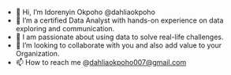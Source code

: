 - 👋 Hi, I’m Idorenyin Okpoho @dahliaokpoho
- 👀 I’m a certified Data Analyst with hands-on experience on data exploring and communication.
- 🌱 I am passionate about using data to solve real-life challenges. 
- 💞️ I’m looking to collaborate with you and also add value to your Organization.
- 📫 How to reach me @dahliaokpoho007@gmail.com 

<!---
dahliaokpoho/dahliaokpoho is a ✨ special ✨ repository because its `README.md` (this file) appears on your GitHub profile.
You can click the Preview link to take a look at your changes.
--->
